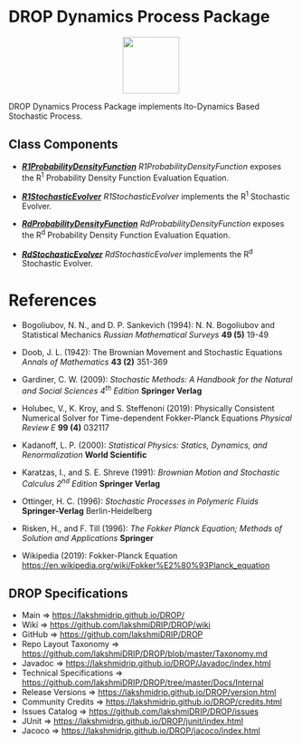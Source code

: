 # DROP Dynamics Process Package

<p align="center"><img src="https://github.com/lakshmiDRIP/DROP/blob/master/DRIP_Logo.gif?raw=true" width="100"></p>

DROP Dynamics Process Package implements Ito-Dynamics Based Stochastic Process.


## Class Components

 * [***R1ProbabilityDensityFunction***](https://github.com/lakshmiDRIP/DROP/tree/master/src/main/java/org/drip/dynamics/process/R1ProbabilityDensityFunction.java)
 <i>R1ProbabilityDensityFunction</i> exposes the R<sup>1</sup> Probability Density Function Evaluation Equation.

 * [***R1StochasticEvolver***](https://github.com/lakshmiDRIP/DROP/tree/master/src/main/java/org/drip/dynamics/process/R1StochasticEvolver.java)
 <i>R1StochasticEvolver</i> implements the R<sup>1</sup> Stochastic Evolver.

 * [***RdProbabilityDensityFunction***](https://github.com/lakshmiDRIP/DROP/tree/master/src/main/java/org/drip/dynamics/process/RdProbabilityDensityFunction.java)
 <i>RdProbabilityDensityFunction</i> exposes the R<sup>d</sup> Probability Density Function Evaluation Equation.

 * [***RdStochasticEvolver***](https://github.com/lakshmiDRIP/DROP/tree/master/src/main/java/org/drip/dynamics/process/RdStochasticEvolver.java)
 <i>RdStochasticEvolver</i> implements the R<sup>d</sup> Stochastic Evolver.


# References

 * Bogoliubov, N. N., and D. P. Sankevich (1994): N. N. Bogoliubov and Statistical Mechanics <i>Russian Mathematical Surveys</i> <b>49 (5)</b> 19-49

 * Doob, J. L. (1942): The Brownian Movement and Stochastic Equations <i>Annals of Mathematics</i> <b>43 (2)</b> 351-369

 * Gardiner, C. W. (2009): <i>Stochastic Methods: A Handbook for the Natural and Social Sciences 4<sup>th</sup> Edition</i> <b>Springer Verlag</b>

 * Holubec, V., K. Kroy, and S. Steffenoni (2019): Physically Consistent Numerical Solver for Time-dependent Fokker-Planck Equations <i>Physical Review E</i> <b>99 (4)</b> 032117

 * Kadanoff, L. P. (2000): <i>Statistical Physics: Statics, Dynamics, and Renormalization</i> <b>World Scientific</b>

 * Karatzas, I., and S. E. Shreve (1991): <i>Brownian Motion and Stochastic Calculus 2<sup>nd</sup> Edition</i> <b>Springer Verlag</b>

 * Ottinger, H. C. (1996): <i>Stochastic Processes in Polymeric Fluids</i> <b>Springer-Verlag</b> Berlin-Heidelberg

 * Risken, H., and F. Till (1996): <i>The Fokker Planck Equation; Methods of Solution and Applications</i> <b>Springer</b>

 * Wikipedia (2019): Fokker-Planck Equation https://en.wikipedia.org/wiki/Fokker%E2%80%93Planck_equation


## DROP Specifications

 * Main                     => https://lakshmidrip.github.io/DROP/
 * Wiki                     => https://github.com/lakshmiDRIP/DROP/wiki
 * GitHub                   => https://github.com/lakshmiDRIP/DROP
 * Repo Layout Taxonomy     => https://github.com/lakshmiDRIP/DROP/blob/master/Taxonomy.md
 * Javadoc                  => https://lakshmidrip.github.io/DROP/Javadoc/index.html
 * Technical Specifications => https://github.com/lakshmiDRIP/DROP/tree/master/Docs/Internal
 * Release Versions         => https://lakshmidrip.github.io/DROP/version.html
 * Community Credits        => https://lakshmidrip.github.io/DROP/credits.html
 * Issues Catalog           => https://github.com/lakshmiDRIP/DROP/issues
 * JUnit                    => https://lakshmidrip.github.io/DROP/junit/index.html
 * Jacoco                   => https://lakshmidrip.github.io/DROP/jacoco/index.html
